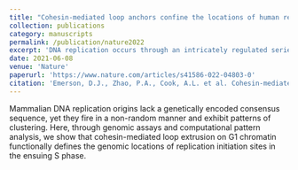 ```yaml
---
title: "Cohesin-mediated loop anchors confine the locations of human replication origins."
collection: publications
category: manuscripts
permalink: /publication/nature2022
excerpt: 'DNA replication occurs through an intricately regulated series of molecular events and is fundamental for genome stability1,2. At present, it is unknown how the locations of replication origins are determined in the human genome. Here we dissect the role of topologically associating domains (TADs)3,4,5,6, subTADs7 and loops8 in the positioning of replication initiation zones (IZs). We stratify TADs and subTADs by the presence of corner-dots indicative of loops and the orientation of CTCF motifs. We find that high-efficiency, early replicating IZs localize to boundaries between adjacent corner-dot TADs anchored by high-density arrays of divergently and convergently oriented CTCF motifs. By contrast, low-efficiency IZs localize to weaker dotless boundaries. Following ablation of cohesin-mediated loop extrusion during G1, high-efficiency IZs become diffuse and delocalized at boundaries with complex CTCF motif orientations. Moreover, G1 knockdown of the cohesin unloading factor WAPL results in gained long-range loops and narrowed localization of IZs at the same boundaries. Finally, targeted deletion or insertion of specific boundaries causes local replication timing shifts consistent with IZ loss or gain, respectively. Our data support a model in which cohesin-mediated loop extrusion and stalling at a subset of genetically encoded TAD and subTAD boundaries is an essential determinant of the locations of replication origins in human S phase.'
date: 2021-06-08
venue: 'Nature'
paperurl: 'https://www.nature.com/articles/s41586-022-04803-0'
citation: 'Emerson, D.J., Zhao, P.A., Cook, A.L. et al. Cohesin-mediated loop anchors confine the locations of human replication origins. Nature 606, 812–819 (2022).'
---
```


Mammalian DNA replication origins lack a genetically encoded consensus sequence, yet they fire in a non-random manner and exhibit patterns of clustering. Here, through genomic assays and computational pattern analysis, we show that cohesin-mediated loop extrusion on G1 chromatin functionally defines the genomic locations of replication initiation sites in the ensuing S phase.
